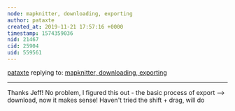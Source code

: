 ```yaml
---
node: mapknitter, downloading, exporting
author: pataxte
created_at: 2019-11-21 17:57:16 +0000
timestamp: 1574359036
nid: 21467
cid: 25904
uid: 559561
---
```




[pataxte](../profile/pataxte) replying to: [mapknitter, downloading, exporting](../notes/pataxte/11-12-2019/mapknitter-downloading-exporting)

----
Thanks Jeff! No problem, I figured this out - the basic process of export --> download, now it makes sense! Haven't tried the shift + drag, will do